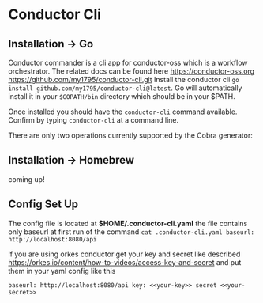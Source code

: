 # Conductor Cli

## Installation -> Go
Conductor commander is a cli app for conductor-oss which is a workflow orchestrator.
The related docs can be found here https://conductor-oss.org
https://github.com/my1795/conductor-cli.git
Install the conductor cli `go install github.com/my1795/conductor-cli@latest`.
Go will automatically install it in your `$GOPATH/bin` directory which should be in your $PATH.

Once installed you should have the `conductor-cli` command available. Confirm by typing `conductor-cli` at a
command line.

There are only two operations currently supported by the Cobra generator:
## Installation -> Homebrew
coming up!

## Config Set Up
The config file is located at **$HOME/.conductor-cli.yaml** 
the file contains only baseurl at first run of the command
`cat .conductor-cli.yaml
baseurl: http://localhost:8080/api`

if you are using orkes conductor get your key and secret like described https://orkes.io/content/how-to-videos/access-key-and-secret 
and put them in your yaml config like this

`baseurl: http://localhost:8080/api
key: <<your-key>>
secret <<your-secret>>`



